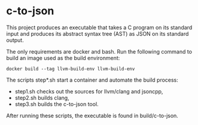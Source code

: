 # c-to-json

This project produces an executable that takes a C program on its standard
input and produces its abstract syntax tree (AST) as JSON on its standard
output.

The only requirements are docker and bash.  Run the following command to build
an image used as the build environment:

    docker build --tag llvm-build-env llvm-build-env

The scripts step*.sh start a container and automate the build process:

* step1.sh checks out the sources for llvm/clang and jsoncpp,
* step2.sh builds clang,
* step3.sh builds the c-to-json tool.

After running these scripts, the executable is found in build/c-to-json.
